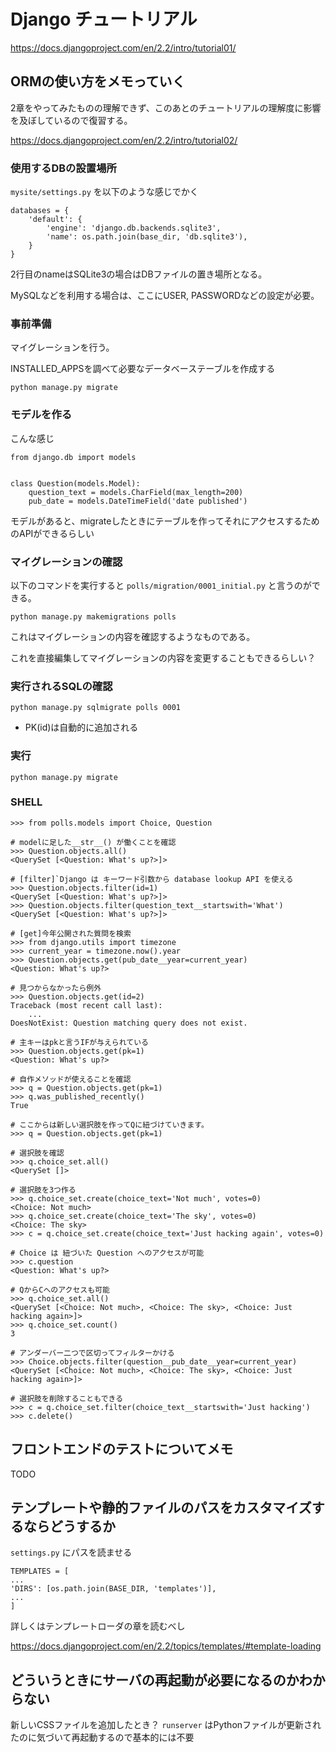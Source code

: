 # Django チュートリアル

https://docs.djangoproject.com/en/2.2/intro/tutorial01/

## ORMの使い方をメモっていく

2章をやってみたものの理解できず、このあとのチュートリアルの理解度に影響を及ぼしているので復習する。

https://docs.djangoproject.com/en/2.2/intro/tutorial02/

### 使用するDBの設置場所

`mysite/settings.py` を以下のような感じでかく

```
databases = {
    'default': {
        'engine': 'django.db.backends.sqlite3',
        'name': os.path.join(base_dir, 'db.sqlite3'),
    }
}
```

2行目のnameはSQLite3の場合はDBファイルの置き場所となる。

MySQLなどを利用する場合は、ここにUSER, PASSWORDなどの設定が必要。


### 事前準備

マイグレーションを行う。

INSTALLED_APPSを調べて必要なデータベーステーブルを作成する

```
python manage.py migrate
```

### モデルを作る

こんな感じ

```
from django.db import models


class Question(models.Model):
    question_text = models.CharField(max_length=200)
    pub_date = models.DateTimeField('date published')
```

モデルがあると、migrateしたときにテーブルを作ってそれにアクセスするためのAPIができるらしい

### マイグレーションの確認

以下のコマンドを実行すると `polls/migration/0001_initial.py` と言うのができる。

```
python manage.py makemigrations polls
```

これはマイグレーションの内容を確認するようなものである。

これを直接編集してマイグレーションの内容を変更することもできるらしい？

### 実行されるSQLの確認

```
python manage.py sqlmigrate polls 0001
```

 - PK(id)は自動的に追加される

### 実行

```
python manage.py migrate
```

### SHELL

```
>>> from polls.models import Choice, Question

# modelに足した__str__() が働くことを確認
>>> Question.objects.all()
<QuerySet [<Question: What's up?>]>

# [filter]`Django は キーワード引数から database lookup API を使える
>>> Question.objects.filter(id=1)
<QuerySet [<Question: What's up?>]>
>>> Question.objects.filter(question_text__startswith='What')
<QuerySet [<Question: What's up?>]>

# [get]今年公開された質問を検索
>>> from django.utils import timezone
>>> current_year = timezone.now().year
>>> Question.objects.get(pub_date__year=current_year)
<Question: What's up?>

# 見つからなかったら例外
>>> Question.objects.get(id=2)
Traceback (most recent call last):
    ...
DoesNotExist: Question matching query does not exist.

# 主キーはpkと言うIFが与えられている
>>> Question.objects.get(pk=1)
<Question: What's up?>

# 自作メソッドが使えることを確認
>>> q = Question.objects.get(pk=1)
>>> q.was_published_recently()
True

# ここからは新しい選択肢を作ってQに紐づけていきます。
>>> q = Question.objects.get(pk=1)

# 選択肢を確認
>>> q.choice_set.all()
<QuerySet []>

# 選択肢を3つ作る
>>> q.choice_set.create(choice_text='Not much', votes=0)
<Choice: Not much>
>>> q.choice_set.create(choice_text='The sky', votes=0)
<Choice: The sky>
>>> c = q.choice_set.create(choice_text='Just hacking again', votes=0)

# Choice は 紐づいた Question へのアクセスが可能
>>> c.question
<Question: What's up?>

# QからCへのアクセスも可能
>>> q.choice_set.all()
<QuerySet [<Choice: Not much>, <Choice: The sky>, <Choice: Just hacking again>]>
>>> q.choice_set.count()
3

# アンダーバー二つで区切ってフィルターかける
>>> Choice.objects.filter(question__pub_date__year=current_year)
<QuerySet [<Choice: Not much>, <Choice: The sky>, <Choice: Just hacking again>]>

# 選択肢を削除することもできる
>>> c = q.choice_set.filter(choice_text__startswith='Just hacking')
>>> c.delete()
```


## フロントエンドのテストについてメモ

TODO

## テンプレートや静的ファイルのパスをカスタマイズするならどうするか

`settings.py` にパスを読ませる

```
TEMPLATES = [
...
'DIRS': [os.path.join(BASE_DIR, 'templates')],
...
]
```

詳しくはテンプレートローダの章を読むべし

https://docs.djangoproject.com/en/2.2/topics/templates/#template-loading

## どういうときにサーバの再起動が必要になるのかわからない

新しいCSSファイルを追加したとき？
`runserver` はPythonファイルが更新されたのに気づいて再起動するので基本的には不要


